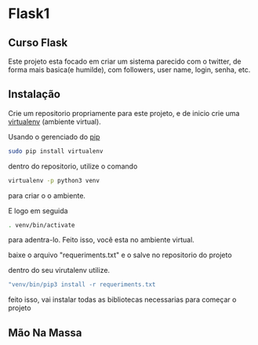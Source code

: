 # Flask1

## Curso Flask

Este projeto esta focado em criar um sistema parecido com o twitter, de forma mais basica(e humilde), com followers, user name, login, senha, etc. 


## Instalação

Crie um repositorio propriamente para este projeto, e de inicio crie uma [virtualenv](https://pypi.org/project/virtualenv/) (ambiente virtual).

Usando o gerenciado do [pip](https://pip.pypa.io/en/stable/) 

```bash
sudo pip install virtualenv 
```

dentro do repositorio, utilize o comando 

```bash
virtualenv -p python3 venv
```

para criar o o ambiente.

E logo em seguida 

```bash
. venv/bin/activate
```
para adentra-lo. Feito isso, você esta no ambiente virtual.

baixe o arquivo "requeriments.txt" e o salve no repositorio do projeto

dentro do seu virutalenv utilize.

```bash
"venv/bin/pip3 install -r requeriments.txt
```
feito isso, vai instalar todas as bibliotecas necessarias para começar o projeto

## Mão Na Massa
